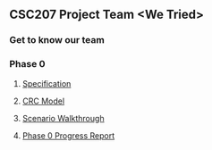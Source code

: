 ## CSC207 Project Team \<We Tried>

### Get to know our team


### Phase 0

1. [Specification](https://github.com/CSC207-UofT/course-project-we-tried/blob/d2ab6b41e0b27541285ad83546ccf2b856be20cc/Specification.md)

2. [CRC Model](https://github.com/CSC207-UofT/course-project-we-tried/blob/00fbe26cba3b525eb2890afcb5db31d9dd621db1/CRC/CRC.pdf)

3. [Scenario Walkthrough](https://github.com/CSC207-UofT/course-project-we-tried/blob/00fbe26cba3b525eb2890afcb5db31d9dd621db1/Scenario%20Walk-through.md)

4. [Phase 0 Progress Report](https://github.com/CSC207-UofT/course-project-we-tried/blob/b7d85389098eea77ee029375f33e041932503a03/Phase%200%20Report.md)
